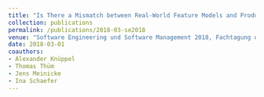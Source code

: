 ```yaml
---
title: "Is There a Mismatch between Real-World Feature Models and Product-Line Research?"
collection: publications
permalink: /publications/2018-03-se2018
venue: "Software Engineering und Software Management 2018, Fachtagung des GI-Fachbereichs Softwaretechnik, SE 2018, 5.-9. März 2018, Ulm, Germany"
date: 2018-03-01
coauthors:
- Alexander Knüppel
- Thomas Thüm
- Jens Meinicke
- Ina Schaefer
---
```

